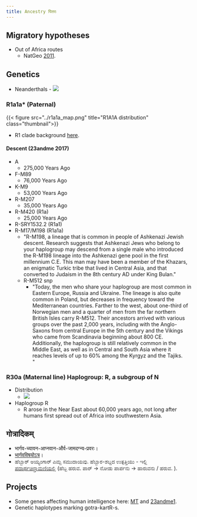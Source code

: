 ```yaml
---
title: Ancestry पितरः
---
```



## Migratory hypotheses

- Out of Africa routes
    - NatGeo [2011](http://voices.nationalgeographic.com/2011/11/03/modern-humans-wandered-out-of-africa-via-arabia/).

## Genetics

- Neanderthals - [![](http://i.imgur.com/PfLO0gj.png)](http://i.imgur.com/PfLO0gj.png)
        
          
        
### R1a1a* (Paternal)
{{< figure src="../r1a1a_map.png" title="R1A1A distribution" class="thumbnail">}}

- R1 clade background [here](https://sites.google.com/site/hinduvichaarah/0-1-pramanani-bases.1528178354101/3-civilizational-appraisal.1528178353705/jatih-varnah.1528178353702/0.1528178353640).

#### Descent (23andme 2017)
- A
    - 275,000 Years Ago
- F-M89
    - 76,000 Years Ago
- K-M9
    - 53,000 Years Ago
- R-M207
    - 35,000 Years Ago
- ‎R-M420 (R1a)
    - 25,000 Years Ago
- R-SRY1532.2 (R1a1)
- R-M17/M198 (R1a1a)
    - "R-M198, a lineage that is common in people of Ashkenazi Jewish descent. Research suggests that Ashkenazi Jews who belong to your haplogroup may descend from a single male who introduced the R-M198 lineage into the Ashkenazi gene pool in the first millennium C.E. This man may have been a member of the Khazars, an enigmatic Turkic tribe that lived in Central Asia, and that converted to Judaism in the 8th century AD under King Bulan."
    - R-M512 snp
        - "Today, the men who share your haplogroup are most common in Eastern Europe, Russia and Ukraine. The lineage is also quite common in Poland, but decreases in frequency toward the Mediterranean countries. Farther to the west, about one-third of Norwegian men and a quarter of men from the far northern British Isles carry R-M512. Their ancestors arrived with various groups over the past 2,000 years, including with the Anglo-Saxons from central Europe in the 5th century and the Vikings who came from Scandinavia beginning about 800 CE. Additionally, the haplogroup is still relatively common in the Middle East, as well as in Central and South Asia where it reaches levels of up to 60% among the Kyrgyz and the Tajiks.  
                "


### R30a (Maternal line) Haplogroup: R, a subgroup of N
- Distribution
    - [![](http://i.imgur.com/dtJzFQL.png)](http://i.imgur.com/dtJzFQL.png)        
- Haplogroup R
    - R arose in the Near East about 60,000 years ago, not long after humans first spread out of Africa into southwestern Asia.

## गोत्रादिकम्

- भार्गव-च्यावन-आप्नवान-और्व-जामदग्न्य-प्रवरः।
- [भार्गवविषयोऽत्र](https://sites.google.com/site/samskrtamsfo/kavyam/itihasah/vansah/bhargavah)।
- ಹೆಬ್ಬಾರ್ ಅಯ್ಯಂಗಾರ್ ಎಮ್ಬ ಸಮುದಾಯವು. ಹೆಬ್ಬಾರ\-ಶಬ್ದದ ಉತ್ಪತ್ತಿಯು \- ಇಲ್ಲಿ [ಪದಾರ್ಥಚಿನ್ತಾಮಣಿಯಲ್ಲಿ](https://www.facebook.com/groups/padarthachintamani/permalink/918075908244357/?comment_id=918291561556125&offset=0&total_comments=23) (ಹೆಬ್ಬ ಹರುವ. ಪಾರ್ → ನೋಡು ಪಾರ್ಪನು -\> ಹಾರುವನು / ಹರುವ. ).

## Projects

- Some genes affecting human intelligence here: [MT](https://manasataramgini.wordpress.com/2007/10/31/genes-affecting-human-intelligence/) and [23andme1](https://www.23andme.com/you/community/thread/717/).
- Genetic haplotypes marking gotra-kartR-s.